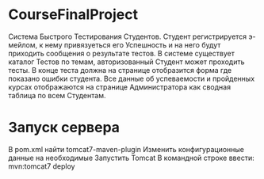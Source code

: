 # CourseFinalProject

Система Быстрого Тестирования Студентов. Студент регистрируется э-мейлом, к нему привязуеться его Успешность и на него будут приходить сообщения о результате тестов. В системе существует каталог Тестов по темам, авторизованный Студент может проходить тесты. В конце теста должна на странице отобразится форма где показано ошибки студента. Все данные об успеваемости и пройденных курсах отображаются на странице Администратора как сводная таблица по всем Студентам.

# Запуск сервера

В pom.xml найти tomcat7-maven-plugin
Изменить конфигурационные данные на необходимые
Запустить Tomcat
В командной строке ввести: mvn:tomcat7 deploy
